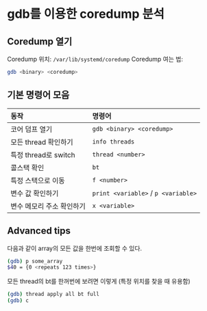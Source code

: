 gdb를 이용한 coredump 분석
====

## Coredump 열기
Coredump 위치: `/var/lib/systemd/coredump`
Coredump 여는 법:
~~~ bash
gdb <binary> <coredump>
~~~

## 기본 명령어 모음

| 동작 | 명령어
|:-|:-
| 코어 덤프 열기 | `gdb <binary> <coredump>`
| 모든 thread 확인하기 | `info threads`
| 특정 thread로 switch | `thread <number>`
| 콜스택 확인 | `bt`
| 특정 스택으로 이동 | `f <number>`
| 변수 값 확인하기 | `print <variable>` / `p <variable>`
| 변수 메모리 주소 확인하기 | `x <variable>`


## Advanced tips
다음과 같이 array의 모든 값을 한번에 조회할 수 있다.
~~~ bash
(gdb) p some_array
$40 = {0 <repeats 123 times>}
~~~

모든 thread의 bt를 한꺼번에 보려면 이렇게 (특정 위치를 찾을 때 유용함)
~~~ bash
(gdb) thread apply all bt full
(gdb) c
~~~
